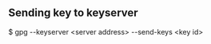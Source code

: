Sending key to keyserver
-----------------------

$ gpg --keyserver &lt;server address&gt; --send-keys &lt;key id&gt;
